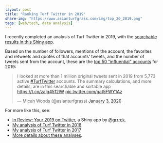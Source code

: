 ```yaml
---
layout: post
title: "Ranking Turf Twitter in 2019"
share-img: "https://www.asianturfgrass.com/img/top_20_2019.png"
tags: [web/tech, data analysis]
---
```


I recently completed an analysis of Turf Twitter in 2019, with the [searchable results in this Shiny app](https://asianturfgrass.shinyapps.io/turf_twitter_2019/). 

Based on the number of followers, mentions of the account, the favorites and retweets and quotes of that accounts' tweets, and the number of tweets sent from the account, these are the [top 50 "influential" accounts](https://twitter.com/asianturfgrass/status/1213109021747503105) for 2019:

<blockquote class="twitter-tweet"><p lang="en" dir="ltr">I looked at more than 1 million original tweets sent in 2019 from 5,773 active <a href="https://twitter.com/hashtag/TurfTwitter?src=hash&amp;ref_src=twsrc%5Etfw">#TurfTwitter</a> accounts. The summary calculations, and more details, are in this searchable and sortable app <a href="https://t.co/zalg4512IW">https://t.co/zalg4512IW</a> <a href="https://t.co/gat5FWY1Az">pic.twitter.com/gat5FWY1Az</a></p>&mdash; Micah Woods (@asianturfgrass) <a href="https://twitter.com/asianturfgrass/status/1213109021747503105?ref_src=twsrc%5Etfw">January 3, 2020</a></blockquote> <script async src="https://platform.twitter.com/widgets.js" charset="utf-8"></script> 

For more like this, see:

* [In Review: Your 2019 on Twitter](https://gadenbuie.shinyapps.io/tweets-of-2019/), a Shiny app by [@grrrck](https://twitter.com/grrrck).
* [My analysis of Turf Twitter in 2018](https://www.asianturfgrass.com/2019-01-31-ranking-of-turf-twitter-in-2018/)
* [My analysis of Turf Twitter in 2017](https://www.asianturfgrass.com/2018-01-09-turfgrass-twitter-analysis/)
* [More details about these analyses](http://www.asianturfgrass.com/turf_twitter_2017/).
